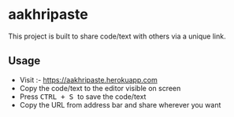 # aakhripaste

This project is built to share code/text with others via a unique link. 

## Usage
<ul> 
  <li> Visit :- <a href="https://aakhripaste.herokuapp.com" target="blank">https://aakhripaste.herokuapp.com</a> </li>
  <li> Copy the code/text to the editor visible on screen</li>
  <li> Press <kbd> CTRL + S </kbd> to save the code/text </li>
  <li> Copy the URL from address bar and share wherever you want </li>
</ul>
